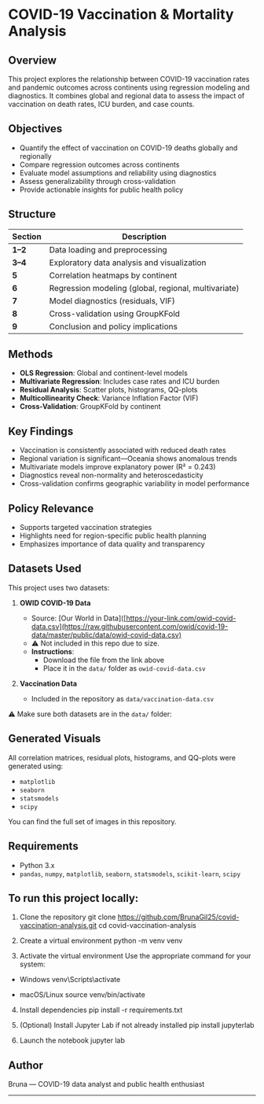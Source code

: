 # COVID-19 Vaccination & Mortality Analysis

## Overview

This project explores the relationship between COVID-19 vaccination rates and pandemic outcomes across continents using regression modeling and diagnostics. It combines global and regional data to assess the impact of vaccination on death rates, ICU burden, and case counts.

## Objectives

- Quantify the effect of vaccination on COVID-19 deaths globally and regionally
- Compare regression outcomes across continents
- Evaluate model assumptions and reliability using diagnostics
- Assess generalizability through cross-validation
- Provide actionable insights for public health policy

## Structure

| Section | Description |
|--------|-------------|
| **1–2** | Data loading and preprocessing |
| **3–4** | Exploratory data analysis and visualization |
| **5**   | Correlation heatmaps by continent |
| **6**   | Regression modeling (global, regional, multivariate) |
| **7**   | Model diagnostics (residuals, VIF) |
| **8**   | Cross-validation using GroupKFold |
| **9**   | Conclusion and policy implications |

## Methods

- **OLS Regression**: Global and continent-level models
- **Multivariate Regression**: Includes case rates and ICU burden
- **Residual Analysis**: Scatter plots, histograms, QQ-plots
- **Multicollinearity Check**: Variance Inflation Factor (VIF)
- **Cross-Validation**: GroupKFold by continent

## Key Findings

- Vaccination is consistently associated with reduced death rates
- Regional variation is significant—Oceania shows anomalous trends
- Multivariate models improve explanatory power (R² = 0.243)
- Diagnostics reveal non-normality and heteroscedasticity
- Cross-validation confirms geographic variability in model performance

## Policy Relevance

- Supports targeted vaccination strategies
- Highlights need for region-specific public health planning
- Emphasizes importance of data quality and transparency

##  Datasets Used

This project uses two datasets:

1. **OWID COVID-19 Data**  
   - Source: [Our World in Data]([https://your-link.com/owid-covid-data.csv](https://raw.githubusercontent.com/owid/covid-19-data/master/public/data/owid-covid-data.csv)
   - ⚠️ Not included in this repo due to size.  
   - **Instructions**:  
     - Download the file from the link above  
     - Place it in the `data/` folder as `owid-covid-data.csv`

2. **Vaccination Data**  
   - Included in the repository as `data/vaccination-data.csv`

⚠️ Make sure both datasets are in the `data/` folder:


## Generated Visuals

All correlation matrices, residual plots, histograms, and QQ-plots were generated using:
- `matplotlib`
- `seaborn`
- `statsmodels`
- `scipy`

You can find the full set of images in this repository.

## Requirements

- Python 3.x
- `pandas`, `numpy`, `matplotlib`, `seaborn`, `statsmodels`, `scikit-learn`, `scipy`

## To run this project locally:

1. Clone the repository
git clone https://github.com/BrunaGil25/covid-vaccination-analysis.git
cd covid-vaccination-analysis

2. Create a virtual environment
python -m venv venv

3. Activate the virtual environment
 Use the appropriate command for your system:
 - Windows
   venv\Scripts\activate

- macOS/Linux
  source venv/bin/activate

4. Install dependencies
pip install -r requirements.txt

5. (Optional) Install Jupyter Lab if not already installed
pip install jupyterlab

6. Launch the notebook
jupyter lab


## Author

Bruna — COVID-19 data analyst and public health enthusiast

---





